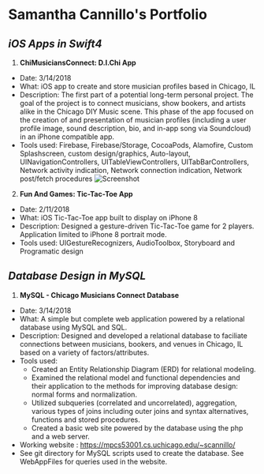 # Samantha Cannillo's Portfolio

## _iOS Apps in Swift4_

1. **ChiMusiciansConnect: D.I.Chi App**

- Date: 3/14/2018
- What: iOS app to create and store musician profiles based in Chicago, IL
- Description: The first part of a potential long-term personal project. The goal of the project is to connect musicians, show bookers, and artists alike in the Chicago DIY Music scene. This phase of the app focused on the creation of and presentation of musician profiles (including a user profile image, sound description, bio, and in-app song via Soundcloud) in an iPhone compatible app.
- Tools used: Firebase, Firebase/Storage, CocoaPods, Alamofire, Custom Splashscreen, custom design/graphics, Auto-layout, UINavigationControllers, UITableViewControllers, UITabBarControllers, Network activity indication, Network connection indication, Network post/fetch procedures
![Screenshot](orange_logo.png)

2. **Fun And Games: Tic-Tac-Toe App**

- Date: 2/11/2018
- What: iOS Tic-Tac-Toe app built to display on iPhone 8
- Description: Designed a gesture-driven Tic-Tac-Toe game for 2 players. Application limited to iPhone 8 portrait mode.
- Tools used: UIGestureRecognizers, AudioToolbox, Storyboard and Programatic design

## _Database Design in MySQL_

1. **MySQL - Chicago Musicians Connect Database**

- Date: 3/14/2018
- What: A simple but complete web application powered by a relational database using MySQL and SQL.
- Description: Designed and developed a relational database to faciliate connections between musicians, bookers, and venues in Chicago, IL based on a variety of factors/attributes.
- Tools used:
    - Created an Entity Relationship Diagram (ERD) for relational modeling.
    - Examined the relational model and functional dependencies and their application to the methods for improving database design: normal forms and normalization.
    - Utilized subqueries (correlated and uncorrelated), aggregation, various types of joins including outer joins and syntax alternatives, functions and stored procedures.
    - Created a basic web site powered by the database using the php and a web server.
- Working website : https://mpcs53001.cs.uchicago.edu/~scannillo/
- See git directory for MySQL scripts used to create the database. See WebAppFiles for queries used in the website.
